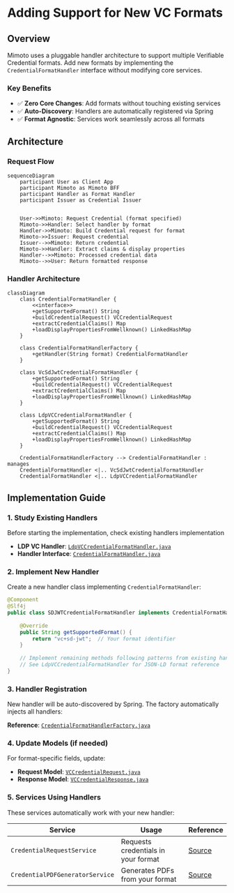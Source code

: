 # Adding Support for New VC Formats

## Overview

Mimoto uses a pluggable handler architecture to support multiple Verifiable Credential formats. Add new formats by implementing the `CredentialFormatHandler` interface without modifying core services.

### Key Benefits
- ✅ **Zero Core Changes**: Add formats without touching existing services
- ✅ **Auto-Discovery**: Handlers are automatically registered via Spring
- ✅ **Format Agnostic**: Services work seamlessly across all formats

## Architecture

### Request Flow
```mermaid
sequenceDiagram
    participant User as Client App
    participant Mimoto as Mimoto BFF
    participant Handler as Format Handler
    participant Issuer as Credential Issuer
    

    User->>Mimoto: Request Credential (format specified)
    Mimoto->>Handler: Select handler by format
    Handler->>Mimoto: Build Credential request for format
    Mimoto->>Issuer: Request credential
    Issuer-->>Mimoto: Return credential
    Mimoto->>Handler: Extract claims & display properties
    Handler-->>Mimoto: Processed credential data
    Mimoto-->>User: Return formatted response
```

### Handler Architecture
```mermaid
classDiagram
    class CredentialFormatHandler {
        <<interface>>
        +getSupportedFormat() String
        +buildCredentialRequest() VCCredentialRequest
        +extractCredentialClaims() Map
        +loadDisplayPropertiesFromWellknown() LinkedHashMap
    }
    
    class CredentialFormatHandlerFactory {
        +getHandler(String format) CredentialFormatHandler
    }
    
    class VcSdJwtCredentialFormatHandler {
        +getSupportedFormat() String
        +buildCredentialRequest() VCCredentialRequest
        +extractCredentialClaims() Map
        +loadDisplayPropertiesFromWellknown() LinkedHashMap
    }
    
    class LdpVCCredentialFormatHandler {
        +getSupportedFormat() String
        +buildCredentialRequest() VCCredentialRequest
        +extractCredentialClaims() Map
        +loadDisplayPropertiesFromWellknown() LinkedHashMap
    }
    
    CredentialFormatHandlerFactory --> CredentialFormatHandler : manages
    CredentialFormatHandler <|.. VcSdJwtCredentialFormatHandler
    CredentialFormatHandler <|.. LdpVCCredentialFormatHandler
 ```   
## Implementation Guide

### 1. Study Existing Handlers

Before starting the implementation, check existing handlers implementation

- **LDP VC Handler**: [`LdpVCCredentialFormatHandler.java`](https://github.com/mosip/mimoto/blob/release-0.19.x/src/main/java/io/mosip/mimoto/service/impl/LdpVcCredentialFormatHandler.java)
- **Handler Interface**: [`CredentialFormatHandler.java`](https://github.com/mosip/mimoto/blob/release-0.19.x/src/main/java/io/mosip/mimoto/service/CredentialFormatHandler.java)

### 2. Implement New Handler

Create a new handler class implementing `CredentialFormatHandler`:

```java
@Component
@Slf4j
public class SDJWTCredentialFormatHandler implements CredentialFormatHandler {
    
    @Override
    public String getSupportedFormat() {
        return "vc+sd-jwt";  // Your format identifier
    }
    
    // Implement remaining methods following patterns from existing handlers
    // See LdpVCCredentialFormatHandler for JSON-LD format reference
}
```

### 3. Handler Registration

New handler will be auto-discovered by Spring. The factory automatically injects all handlers:

**Reference**: [`CredentialFormatHandlerFactory.java`](https://github.com/mosip/mimoto/blob/release-0.19.x/src/main/java/io/mosip/mimoto/service/CredentialFormatHandlerFactory.java)

### 4. Update Models (if needed)

For format-specific fields, update:
- **Request Model**: [`VCCredentialRequest.java`](https://github.com/mosip/mimoto/blob/release-0.19.x/src/main/java/io/mosip/mimoto/dto/mimoto/VCCredentialRequest.java)
- **Response Model**: [`VCCredentialResponse.java`](https://github.com/mosip/mimoto/blob/release-0.19.x/src/main/java/io/mosip/mimoto/dto/mimoto/VCCredentialResponse.java)

### 5. Services Using Handlers

These services automatically work with your new handler:

| Service | Usage | Reference |
|---------|-------|-----------|
| `CredentialRequestService` | Requests credentials in your format | [Source](https://github.com/mosip/mimoto/blob/release-0.19.x/src/main/java/io/mosip/mimoto/service/CredentialRequestService.java) |
| `CredentialPDFGeneratorService` | Generates PDFs from your format | [Source](https://github.com/mosip/mimoto/blob/release-0.19.x/src/main/java/io/mosip/mimoto/service/CredentialPDFGeneratorService.java) |
